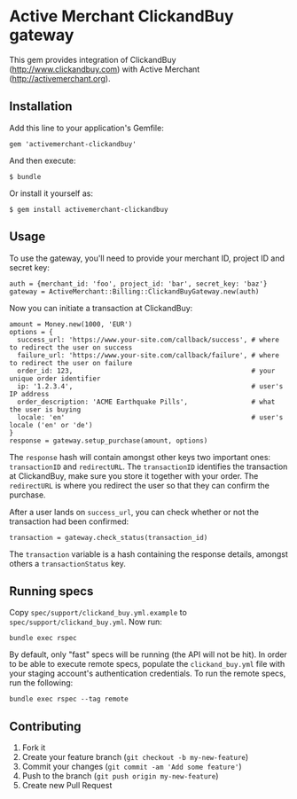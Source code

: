 # Active Merchant ClickandBuy gateway

This gem provides integration of ClickandBuy (http://www.clickandbuy.com) with Active Merchant (http://activemerchant.org).

## Installation

Add this line to your application's Gemfile:

    gem 'activemerchant-clickandbuy'

And then execute:

    $ bundle

Or install it yourself as:

    $ gem install activemerchant-clickandbuy

## Usage

To use the gateway, you'll need to provide your merchant ID, project ID and secret key:

    auth = {merchant_id: 'foo', project_id: 'bar', secret_key: 'baz'}
    gateway = ActiveMerchant::Billing::ClickandBuyGateway.new(auth)

Now you can initiate a transaction at ClickandBuy:

    amount = Money.new(1000, 'EUR')
    options = {
      success_url: 'https://www.your-site.com/callback/success', # where to redirect the user on success
      failure_url: 'https://www.your-site.com/callback/failure', # where to redirect the user on failure
      order_id: 123,                                             # your unique order identifier
      ip: '1.2.3.4',                                             # user's IP address
      order_description: 'ACME Earthquake Pills',                # what the user is buying
      locale: 'en'                                               # user's locale ('en' or 'de')
    }
    response = gateway.setup_purchase(amount, options)

The `response` hash will contain amongst other keys two important ones: `transactionID` and `redirectURL`.
The `transactionID` identifies the transaction at ClickandBuy, make sure you store it together with your order.
The `redirectURL` is where you redirect the user so that they can confirm the purchase.

After a user lands on `success_url`, you can check whether or not the transaction had been confirmed:

    transaction = gateway.check_status(transaction_id)

The `transaction` variable is a hash containing the response details, amongst others a `transactionStatus` key.

## Running specs

Copy `spec/support/clickand_buy.yml.example` to `spec/support/clickand_buy.yml`. Now run:

    bundle exec rspec

By default, only "fast" specs will be running (the API will not be hit). In order to be able
to execute remote specs, populate the `clickand_buy.yml` file with your staging account's
authentication credentials. To run the remote specs, run the following:

    bundle exec rspec --tag remote

## Contributing

1. Fork it
2. Create your feature branch (`git checkout -b my-new-feature`)
3. Commit your changes (`git commit -am 'Add some feature'`)
4. Push to the branch (`git push origin my-new-feature`)
5. Create new Pull Request
